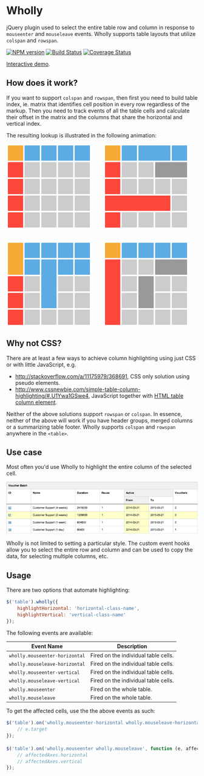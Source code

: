 # Wholly

jQuery plugin used to select the entire table row and column in response to `mouseenter` and `mouseleave` events. Wholly supports table layouts that utilize `colspan` and `rowspan`.

[![NPM version](https://badge.fury.io/js/wholly.svg)](http://badge.fury.io/js/wholly)
[![Build Status](https://travis-ci.org/gajus/wholly.png?branch=master)](https://travis-ci.org/gajus/wholly)
[![Coverage Status](https://coveralls.io/repos/gajus/wholly/badge.png?branch=master)](https://coveralls.io/r/gajus/wholly?branch=master)

[Interactive demo](http://gajus.com/sandbox/wholly/demo/).

## How does it work?

If you want to support `colspan` and `rowspan`, then first you need to build table index, ie. matrix that identifies cell position in every row regardless of the markup. Then you need to track events of all the table cells and calculate their offset in the matrix and the columns that share the horizontal and vertical index.

The resulting lookup is illustrated in the following animation:

![Wholly highlighting a matrix](docs/static/image/animation.gif)

## Why not CSS?

There are at least a few ways to achieve column highlighting using just CSS or with little JavaScript, e.g.

* http://stackoverflow.com/a/11175979/368691, CSS only solution using pseudo elements.
* http://www.cssnewbie.com/simple-table-column-highlighting/#.U1Ywa1GSwe4, JavaScript together with [HTML table column element](https://developer.mozilla.org/en-US/docs/Web/HTML/Element/col).

Neither of the above solutions support `rowspan` or `colspan`. In essence, neither of the above will work if you have header groups, merged columns or a summarizing table footer. Wholly supports `colspan` and `rowspan` anywhere in the `<table>`.

## Use case

Most often you'd use Wholly to highlight the entire column of the selected cell.

![Table using Wholly](docs/static/image/example-use-case.png)

Wholly is not limited to setting a particular style. The custom event hooks allow you to select the entire row and column and can be used to copy the data, for selecting multiple columns, etc.

## Usage

There are two options that automate highlighting:

```js
$('table').wholly({
    highlightHorizontal: 'horizontal-class-name',
    highlightVertical: 'vertical-class-name'
});
```

The following events are available:

| Event Name | Description |
| --- | --- |
| `wholly.mouseenter-horizontal` | Fired on the individual table cells. |
| `wholly.mouseleave-horizontal` | Fired on the individual table cells. |
| `wholly.mouseenter-vertical` | Fired on the individual table cells. |
| `wholly.mouseleave-vertical` | Fired on the individual table cells. |
| `wholly.mouseenter` | Fired on the whole table. |
| `wholly.mouseleave` | Fired on the whole table. |

To get the affected cells, use the the above events as such:

```js
$('table').on('wholly.mouseenter-horizontal wholly.mouseleave-horizontal mouseenter-vertical mouseleave-vertical', function (e) {
    // e.target
});

$('table').on('wholly.mouseenter wholly.mouseleave', function (e, affectedAxes) {
    // affectedAxes.horizontal
    // affectedAxes.vertical
});
```
